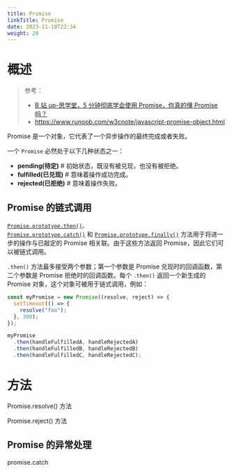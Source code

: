 ```yaml
---
title: Promise
linkTitle: Promise
date: 2023-11-18T22:34
weight: 20
---
```


# 概述

> 参考：
> 
> - [B 站 up-思学堂，5 分钟彻底学会使用 Promise，你真的懂 Promise 吗？](https://www.bilibili.com/video/BV1TG411L7KM)
> - <https://www.runoob.com/w3cnote/javascript-promise-object.html>

Promise 是一个对象，它代表了一个异步操作的最终完成或者失败。

一个 `Promise` 必然处于以下几种状态之一：

- **pending(待定)** # 初始状态，既没有被兑现，也没有被拒绝。
- **fulfilled(已兑现)** # 意味着操作成功完成。
- **rejected(已拒绝)** # 意味着操作失败。

## Promise 的链式调用

[`Promise.prototype.then()`](https://developer.mozilla.org/zh-CN/docs/Web/JavaScript/Reference/Global_Objects/Promise/then)、[`Promise.prototype.catch()`](https://developer.mozilla.org/zh-CN/docs/Web/JavaScript/Reference/Global_Objects/Promise/catch) 和 [`Promise.prototype.finally()`](https://developer.mozilla.org/zh-CN/docs/Web/JavaScript/Reference/Global_Objects/Promise/finally) 方法用于将进一步的操作与已敲定的 Promise 相关联。由于这些方法返回 Promise，因此它们可以被链式调用。

`.then()` 方法最多接受两个参数；第一个参数是 Promise 兑现时的回调函数，第二个参数是 Promise 拒绝时的回调函数。每个 `.then()` 返回一个新生成的 Promise 对象，这个对象可被用于链式调用，例如：

```js
const myPromise = new Promise((resolve, reject) => {
  setTimeout(() => {
    resolve("foo");
  }, 300);
});

myPromise
  .then(handleFulfilledA, handleRejectedA)
  .then(handleFulfilledB, handleRejectedB)
  .then(handleFulfilledC, handleRejectedC);
```

# 方法

Promise.resolve() 方法

Promise.reject() 方法

## Promise 的异常处理

promise.catch
